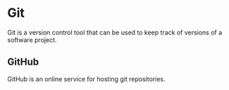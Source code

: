 # Git

Git is a version control tool that can be used to keep track of versions of a software project.







## GitHub







GitHub is an online service for hosting git repositories.